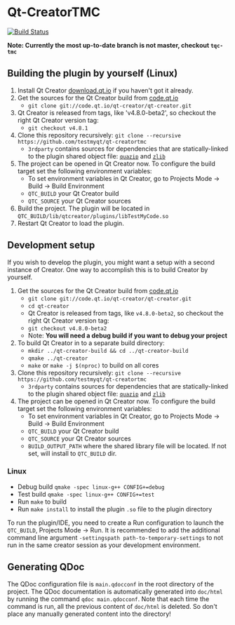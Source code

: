# Qt-CreatorTMC
[![Build Status](https://travis-ci.org/TestMyQt/Qt-CreatorTMC.svg?branch=master)](https://travis-ci.org/TestMyQt/Qt-CreatorTMC)

**Note: Currently the most up-to-date branch is not master, checkout `tqc-tmc`**

## Building the plugin by yourself (Linux)

1. Install Qt Creator [download.qt.io](http://download.qt.io/official_releases/qtcreator/) if you haven't got it already.
2. Get the sources for the Qt Creator build from [code.qt.io](http://code.qt.io/cgit/qt-creator/qt-creator.git/)
    - `git clone git://code.qt.io/qt-creator/qt-creator.git`
3. Qt Creator is released from tags, like 'v4.8.0-beta2', so checkout the right Qt Creator version tag:
    - `git checkout v4.8.1`
4. Clone this repository recursively: `git clone --recursive https://github.com/testmyqt/qt-creatortmc`
    - `3rdparty` contains sources for dependencies that are statically-linked to the plugin shared object file: [`quazip`](https://github.com/TestMyQt/quazip/tree/eeb61805596a83fd8a97f542f48430485330217a) and [`zlib`](https://github.com/madler/zlib/tree/cacf7f1d4e3d44d871b605da3b647f07d718623f)
5. The project can be opened in Qt Creator now. To configure the build target set the following environment variables:
    - To set environment variables in Qt Creator, go to Projects Mode -> Build -> Build Environment
    - `QTC_BUILD` your Qt Creator build
    - `QTC_SOURCE` your Qt Creator sources
6. Build the project. The plugin will be located in `QTC_BUILD/lib/qtcreator/plugins/libTestMyCode.so`
7. Restart Qt Creator to load the plugin.


## Development setup

If you wish to develop the plugin, you might want a setup with a second instance of Creator. One way to accomplish this is to build Creator by yourself.

1. Get the sources for the Qt Creator build from [code.qt.io](http://code.qt.io/cgit/qt-creator/qt-creator.git/)
    - `git clone git://code.qt.io/qt-creator/qt-creator.git`
    - `cd qt-creator`
    - Qt Creator is released from tags, like `v4.8.0-beta2`, so checkout the right Qt Creator version tag:
    - `git checkout v4.8.0-beta2`
    - Note: **You will need a debug build if you want to debug your project**
2. To build Qt Creator in to a separate build directory:
    - `mkdir ../qt-creator-build && cd ../qt-creator-build`
    - `qmake ../qt-creator`
    - `make` or `make -j $(nproc)` to build on all cores
3. Clone this repository recursively: `git clone --recursive https://github.com/testmyqt/qt-creatortmc`
    - `3rdparty` contains sources for dependencies that are statically-linked to the plugin shared object file: [`quazip`](https://github.com/TestMyQt/quazip/tree/eeb61805596a83fd8a97f542f48430485330217a) and [`zlib`](https://github.com/madler/zlib/tree/cacf7f1d4e3d44d871b605da3b647f07d718623f)
4. The project can be opened in Qt Creator now. To configure the build target set the following environment variables:
    - To set environment variables in Qt Creator, go to Projects Mode -> Build -> Build Environment
    - `QTC_BUILD` your Qt Creator build
    - `QTC_SOURCE` your Qt Creator sources
    - `BUILD_OUTPUT_PATH` where the shared library file will be located. If not set, will install to `QTC_BUILD` dir.

### Linux
- Debug build `qmake -spec linux-g++ CONFIG+=debug`
- Test build `qmake -spec linux-g++ CONFIG+=test`
- Run `make` to build
- Run `make install` to install the plugin `.so` file to the plugin directory

To run the plugin/IDE, you need to create a Run configuration to launch the `QTC_BUILD`, Projects Mode -> Run. It is recommended to add the additional command line argument `-settingspath path-to-temporary-settings` to not run in the same creator session as your development environment.

## Generating QDoc
The QDoc configuration file is `main.qdocconf` in the root directory of the project. The QDoc documentation is automatically generated into `doc/html` by running the command `qdoc main.qdocconf`. Note that each time the command is run, all the previous content of `doc/html` is deleted. So don't place any manually generated content into the directory!
